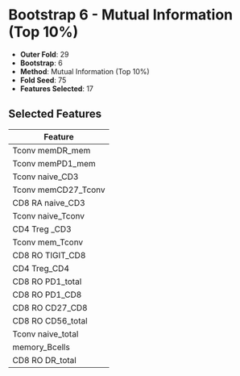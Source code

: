 # Bootstrap 6 - Mutual Information (Top 10%)

- **Outer Fold**: 29
- **Bootstrap**: 6
- **Method**: Mutual Information (Top 10%)
- **Fold Seed**: 75
- **Features Selected**: 17

## Selected Features

| Feature |
|---------|
| Tconv memDR_mem |
| Tconv memPD1_mem |
| Tconv naive_CD3 |
| Tconv memCD27_Tconv |
| CD8 RA naive_CD3 |
| Tconv naive_Tconv |
| CD4 Treg _CD3 |
| Tconv mem_Tconv |
| CD8 RO TIGIT_CD8 |
| CD4 Treg_CD4 |
| CD8 RO PD1_total |
| CD8 RO PD1_CD8 |
| CD8 RO CD27_CD8 |
| CD8 RO CD56_total |
| Tconv naive_total |
| memory_Bcells |
| CD8 RO DR_total |
